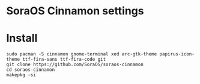 # SoraOS Cinnamon settings

# Install
```
sudo pacman -S cinnamon gnome-terminal xed arc-gtk-theme papirus-icon-theme ttf-fira-sans ttf-fira-code git
git clone https://github.com/SoraOS/soraos-cinnamon
cd soraos-cinnamon
makepkg -si
```
